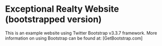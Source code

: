# Exceptional Realty Website (bootstrapped version)

This is an example website using Twitter Bootstrap v3.3.7 framework.
More information on using Bootstrap can be found at:
[GetBootstrap.com]
